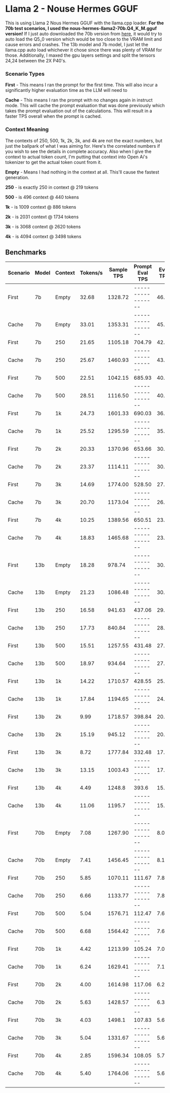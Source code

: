# Llama 2 - Nouse Hermes GGUF
This is using Llama 2 Nous Hermes GGUF with the llama.cpp loader. **For the 70b test scenarios, I used the nous-hermes-llama2-70b.Q4_K_M.gguf version!** If I just auto downloaded the 70b version from [here](https://huggingface.co/TheBloke/Nous-Hermes-Llama2-70B-GGUF), it would try to auto load the Q5_0 version which would be too close to the VRAM limit and cause errors and crashes. The 13b model and 7b model, I just let the llama.cpp auto load whichever it chose since there was plenty of VRAM for those. Additionally, I maxed the gpu layers settings and split the tensors 24,24 between the 2X P40's.

### Scenario Types
**First** - This means I ran the prompt for the first time. This will also incur a significantly higher evaluation time as the LLM will need to 

**Cache** - This means I ran the prompt with no changes again in instruct mode. This will cache the prompt evaluation that was done previously which takes the prompt evaluation out of the calculations. This will result in a faster TPS overall when the prompt is cached.

### Context Meaning
The contexts of 250, 500, 1k, 2k, 3k, and 4k are not the exact numbers, but just the ballpark of what I was aiming for. Here's the correlated numbers if you wish to see the details in complete accuracy. Also when I give the context to actual token count, I'm putting that context into Open Ai's tokenizer to get the actual token count from it.

**Empty** - Means I had nothing in the context at all. This'll cause the fastest generation.

**250** - is exactly 250 in context @ 219 tokens

**500** - is 496 context @ 440 tokens

**1k** - is 1009 context @ 886 tokens

**2k** - is 2031 context @ 1734 tokens

**3k** - is 3068 context @ 2620 tokens

**4k** - is 4094 context @ 3498 tokens

## Benchmarks

| Scenario | Model | Context | Tokens/s | Sample TPS | Prompt Eval TPS | Eval TPS |
|----------|-------|---------|----------|------------|-----------------|----------|
| First    | 7b   | Empty   |  32.68   |  1328.72    |-----------------| 46.01 |
| Cache    | 7b   | Empty   | 33.01    | 1353.31    |-----------------| 45.86 |
| First    | 7b   | 250     | 21.65    | 1105.18     | 704.79          | 42.95 |
| Cache    | 7b   | 250     | 25.67    | 1460.93     |-----------------| 43.14 |
| First    | 7b   | 500     | 22.51    | 1042.15    | 685.93          | 40.73 |
| Cache    | 7b   | 500     | 28.51    | 1116.50     |-----------------| 40.93 |
| First    | 7b   | 1k      | 24.73    | 1601.33    | 690.03          | 36.82 |
| Cache    | 7b   | 1k      | 25.52    | 1295.59    |-----------------| 35.32 |
| First    | 7b   | 2k      | 20.33     | 1370.96    | 653.66          | 30.75 |
| Cache    | 7b   | 2k      | 23.37    | 1114.11     |-----------------| 30.34 |
| First    | 7b   | 3k      | 14.69     | 1774.00    | 528.50          | 27.01 |
| Cache    | 7b   | 3k      | 20.70    | 1173.04     |-----------------| 26.13 |
| First    | 7b   | 4k      | 10.25     | 1389.56      | 650.51           | 23.65 |
| Cache    | 7b   | 4k      | 18.83    | 1465.68      |-----------------| 23.55 |
| First    | 13b   | Empty   | 18.28    | 978.74     |-----------------| 30.67 |
| Cache    | 13b   | Empty   | 21.23    | 1086.48    |-----------------| 30.57 |
| First    | 13b   | 250     | 16.58    | 941.63     | 437.06          | 29.17 |
| Cache    | 13b   | 250     | 17.73    | 840.84     |-----------------| 28.47 |
| First    | 13b   | 500     | 15.51    | 1257.55    | 431.48          | 27.53 |
| Cache    | 13b   | 500     | 18.97    | 934.64     |-----------------| 27.04 |
| First    | 13b   | 1k      | 14.22    | 1710.57    | 428.55          | 25.07 |
| Cache    | 13b   | 1k      | 17.84    | 1194.65    |-----------------| 24.37 |
| First    | 13b   | 2k      | 9.99     | 1718.57    | 398.84          | 20.65 |
| Cache    | 13b   | 2k      | 15.19    | 945.12     |-----------------| 20.38 |
| First    | 13b   | 3k      | 8.72     | 1777.84    | 332.48          | 17.94 |
| Cache    | 13b   | 3k      | 13.15    | 1003.43    |-----------------| 17.4 |
| First    | 13b   | 4k      | 4.49     | 1248.8     | 393.6           | 15.71 |
| Cache    | 13b   | 4k      | 11.06    | 1195.7     |-----------------| 15.61 |
| First    | 70b   | Empty   | 7.08     | 1267.90     |-----------------| 8.08 |
| Cache    | 70b   | Empty   | 7.41     | 1456.45     |-----------------| 8.14 |
| First    | 70b   | 250     | 5.85     | 1070.11     |  111.67         | 7.83 |
| Cache    | 70b   | 250     | 6.66    | 1133.77     |-----------------| 7.83 |
| First    | 70b   | 500     | 5.04    | 1576.71     | 112.47          | 7.64 |
| Cache    | 70b   | 500     | 6.68    | 1564.42     |-----------------| 7.63 |
| First    | 70b   | 1k      | 4.42    | 1213.99     | 105.24          | 7.05 |
| Cache    | 70b   | 1k      | 6.24    | 1629.41     |-----------------| 7.13 |
| First    | 70b   | 2k      | 4.00     | 1614.98    | 117.06          | 6.28 |
| Cache    | 70b   | 2k      | 5.63    | 1428.57     |-----------------| 6.31 |
| First    | 70b   | 3k      | 4.03     | 1498.1     | 107.83          | 5.60 |
| Cache    | 70b   | 3k      | 5.04    | 1331.67     |-----------------| 5.61 |
| First    | 70b   | 4k      | 2.85     | 1596.34    | 108.05           | 5.71 |
| Cache    | 70b   | 4k      | 5.40    | 1764.06     |-----------------| 5.65 |
